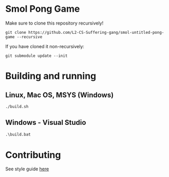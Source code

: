 # Smol Pong Game

Make sure to clone this repository recursively!
```
git clone https://github.com/L2-CS-Suffering-gang/smol-untitled-pong-game --recursive
```

If you have cloned it non-recursively:
```
git submodule update --init
```

# Building and running

## Linux, Mac OS, MSYS (Windows)

```sh
./build.sh
```

## Windows - Visual Studio

```bat
.\build.bat
```

# Contributing

See style guide [here](./docs/STYLEGUIDE.md)
